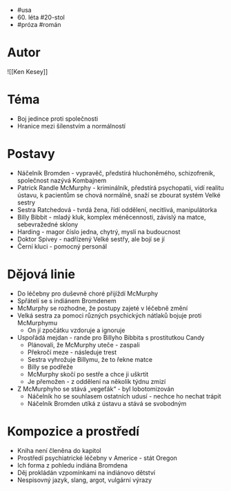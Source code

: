 - #usa
- 60\. léta #20-stol
- #próza #román
# Autor
![[Ken Kesey]]
# Téma
- Boj jedince proti společnosti
- Hranice mezi šílenstvím a normálností
# Postavy
- Náčelník Bromden - vypravěč, předstírá hluchoněmého, schizofrenik, společnost nazývá Kombajnem
- Patrick Randle McMurphy - kriminálník, předstírá psychopatii, vidí realitu ústavu, k pacientům se chová normálně, snaží se zbourat systém Velké sestry
- Sestra Ratchedová - tvrdá žena, řídí oddělení, necitlivá, manipulátorka
- Billy Bibbit - mladý kluk, komplex méněcennosti, závislý na matce, sebevražedné sklony
- Harding - magor číslo jedna, chytrý, myslí na budoucnost
- Doktor Spivey - nadřízený Velké sestřy, ale bojí se jí
- Černí kluci - pomocný personál
# Dějová linie
- Do léčebny pro duševně choré přijíždí McMurphy
- Spřátelí se s indiánem Bromdenem
- McMurphy se rozhodne, že postupy zajeté v léčebně změní
- Velká sestra za pomoci různých psychických nátlaků bojuje proti McMurphymu
	- On jí zpočátku vzdoruje a ignoruje 
- Uspořádá mejdan - rande pro Billyho Bibbita s prostitutkou Candy
	- Plánovali, že McMurphy uteče - zaspali
	- Překročí meze - následuje trest
	- Sestra vyhrožuje Billymu, že to řekne matce
	- Billy se podřeže
	- McMurphy skočí po sestře a chce ji uškrtit
	- Je přemožen - z oddělení na několik týdnu zmizí
- Z McMurphyho se stává „vegeťák“ - byl lobotomizován
	- Náčelník ho se souhlasem ostatních udusí - nechce ho nechat trápit
	- Náčelník Bromden utíká z ústavu a stává se svobodným
# Kompozice a prostředí
- Kniha není členěna do kapitol
- Prostředí psychiatrické léčebny v Americe - stát Oregon
- Ich forma z pohledu indiána Bromdena
- Děj prokládán vzpomínkami na indiánovo dětství
- Nespisovný jazyk, slang, argot, vulgární výrazy
